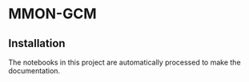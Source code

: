 MMON-GCM
================

<!-- WARNING: THIS FILE WAS AUTOGENERATED! DO NOT EDIT! -->

## Installation

The notebooks in this project are automatically processed to make the
documentation.
